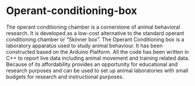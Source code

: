 # Operant-conditioning-box
The operant conditioning chamber is a cornerstone of animal behavioral research. It is developed as a low-cost alternative to the standard operant conditioning chamber or “Skinner box”. The Operant Conditioning box is a laboratory apparatus used to study animal behaviour. It has been constructed based on the Arduino Platform. All the code has been written in C++ to report live data including animal movement and training related data. Because of its affordability provides an opportunity for educational and research purposes and can be used to set up animal laboratories with small budgets for research and instructional purposes. 
